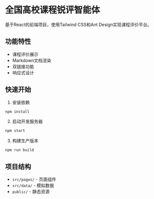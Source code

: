 # 全国高校课程锐评智能体

基于React的前端项目，使用Tailwind CSS和Ant Design实现课程评价平台。

## 功能特性
- 课程评价展示
- Markdown文档渲染
- 双链接功能
- 响应式设计

## 快速开始
1. 安装依赖
```bash
npm install
```

2. 启动开发服务器
```bash
npm start
```

3. 构建生产版本
```bash
npm run build
```

## 项目结构
- `src/pages/` - 页面组件
- `src/data/` - 模拟数据
- `public/` - 静态资源